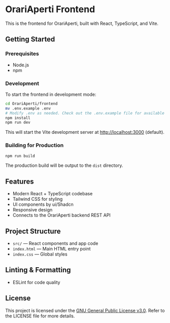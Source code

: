 # OrariAperti Frontend

This is the frontend for OrariAperti, built with React, TypeScript, and Vite.

## Getting Started

### Prerequisites

- Node.js
- npm

### Development

To start the frontend in development mode:

```bash
cd OrariAperti/frontend
mv .env.example .env
# Modify .env as needed. Check out the .env.example file for available options.
npm install
npm run dev
```

This will start the Vite development server at [http://localhost:3000](http://localhost:3000) (default).

### Building for Production

```bash
npm run build
```

The production build will be output to the `dist` directory.

## Features

- Modern React + TypeScript codebase
- Tailwind CSS for styling
- UI components by ui/Shadcn
- Responsive design
- Connects to the OrariAperti backend REST API

## Project Structure

- `src/` — React components and app code
- `index.html` — Main HTML entry point
- `index.css` — Global styles

## Linting & Formatting

- ESLint for code quality

## License

This project is licensed under the [GNU General Public License v3.0](../../LICENSE). Refer to the LICENSE file for more details.
